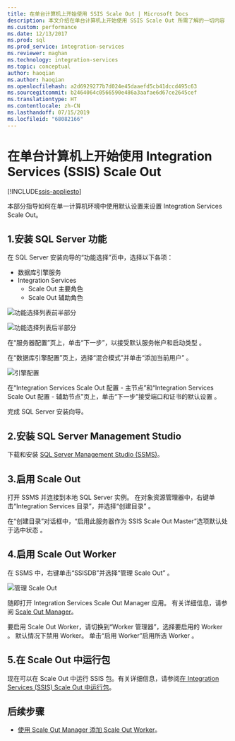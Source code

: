 ```yaml
---
title: 在单台计算机上开始使用 SSIS Scale Out | Microsoft Docs
description: 本文介绍在单台计算机上开始使用 SSIS Scale Out 所需了解的一切内容
ms.custom: performance
ms.date: 12/13/2017
ms.prod: sql
ms.prod_service: integration-services
ms.reviewer: maghan
ms.technology: integration-services
ms.topic: conceptual
author: haoqian
ms.author: haoqian
ms.openlocfilehash: a2d6929277b7d024e45daaefd5cb41dccd495c63
ms.sourcegitcommit: b2464064c0566590e486a3aafae6d67ce2645cef
ms.translationtype: HT
ms.contentlocale: zh-CN
ms.lasthandoff: 07/15/2019
ms.locfileid: "68082166"
---
```

# <a name="get-started-with-integration-services-ssis-scale-out-on-a-single-computer"></a>在单台计算机上开始使用 Integration Services (SSIS) Scale Out

[!INCLUDE[ssis-appliesto](../../includes/ssis-appliesto-ssvrpluslinux-asdb-asdw-xxx.md)]


本部分指导如何在单一计算机环境中使用默认设置来设置 Integration Services Scale Out。

## <a name="1-install-sql-server-features"></a>1.安装 SQL Server 功能
在 SQL Server 安装向导的“功能选择”页中，选择以下各项： 
-   数据库引擎服务
-   Integration Services
    -   Scale Out 主要角色
    -   Scale Out 辅助角色

![功能选择列表前半部分](media/feature-select-onebox1.PNG)

![功能选择列表后半部分](media/feature-select-onebox2.PNG)

在“服务器配置”页上，单击“下一步”，以接受默认服务帐户和启动类型   。

在“数据库引擎配置”页上，选择“混合模式”并单击“添加当前用户”    。 

![引擎配置](media/engine-config.PNG)

在“Integration Services Scale Out 配置 - 主节点”和“Integration Services Scale Out 配置 - 辅助节点”页上，单击“下一步”接受端口和证书的默认设置    。

完成 SQL Server 安装向导。

## <a name="2-install-sql-server-management-studio"></a>2.安装 SQL Server Management Studio

下载和安装 [SQL Server Management Studio (SSMS)](../../ssms/download-sql-server-management-studio-ssms.md)。

## <a name="3-enable-scale-out"></a>3.启用 Scale Out
打开 SSMS 并连接到本地 SQL Server 实例。
在对象资源管理器中，右键单击“Integration Services 目录”，并选择“创建目录”   。

在“创建目录”对话框中，“启用此服务器作为 SSIS Scale Out Master”选项默认处于选中状态   。

## <a name="4-enable-a-scale-out-worker"></a>4.启用 Scale Out Worker
在 SSMS 中，右键单击“SSISDB”并选择“管理 Scale Out”   。 

![管理 Scale Out](media/manage-scale-out.PNG)

随即打开 Integration Services Scale Out Manager 应用。 有关详细信息，请参阅 [Scale Out Manager](integration-services-ssis-scale-out-manager.md)。

要启用 Scale Out Worker，请切换到“Worker 管理器”，选择要启用的 Worker  。 默认情况下禁用 Worker。 单击“启用 Worker”启用所选 Worker  。

## <a name="5-run-packages-in-scale-out"></a>5.在 Scale Out 中运行包
现在可以在 Scale Out 中运行 SSIS 包。有关详细信息，请参阅[在 Integration Services (SSIS) Scale Out 中运行包](run-packages-in-integration-services-ssis-scale-out.md)。

## <a name="next-steps"></a>后续步骤
-   [使用 Scale Out Manager 添加 Scale Out Worker](add-scale-out-worker.md)。
